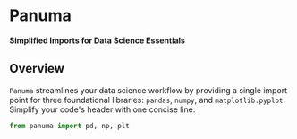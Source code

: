 # Panuma

**Simplified Imports for Data Science Essentials**

## Overview

`Panuma` streamlines your data science workflow by providing a single import point for three foundational libraries: `pandas`, `numpy`, and `matplotlib.pyplot`. Simplify your code's header with one concise line:

```python
from panuma import pd, np, plt
